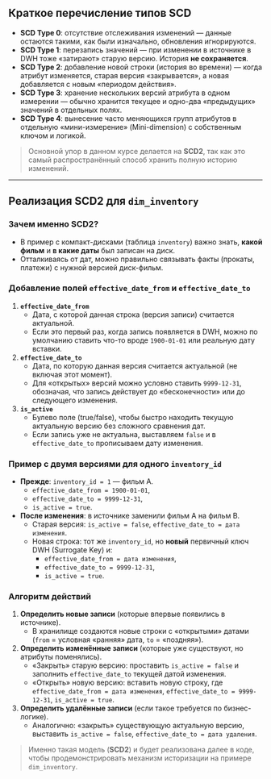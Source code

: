 ## Краткое перечисление типов SCD
- **SCD Type 0**: отсутствие отслеживания изменений — данные остаются такими, как были изначально, обновления игнорируются.
- **SCD Type 1**: перезапись значений — при изменении в источнике в DWH тоже «затирают» старую версию. История **не сохраняется**.
- **SCD Type 2**: добавление новой строки (история во времени) — когда атрибут изменяется, старая версия «закрывается», а новая добавляется с новым «периодом действия».
- **SCD Type 3**: хранение нескольких версий атрибута в одном измерении — обычно хранится текущее и одно-два «предыдущих» значений в отдельных полях.
- **SCD Type 4**: вынесение часто меняющихся групп атрибутов в отдельную «мини-измерение» (Mini-dimension) с собственным ключом и логикой.

> Основной упор в данном курсе делается на **SCD2**, так как это самый распространённый способ хранить полную историю изменений.

---

## Реализация SCD2 для `dim_inventory`

### Зачем именно SCD2?
- В пример с компакт-дисками (таблица `inventory`) важно знать, **какой фильм** и **в какие даты** был записан на диск.
- Отталкиваясь от дат, можно правильно связывать факты (прокаты, платежи) с нужной версией диск-фильм.

### Добавление полей `effective_date_from` и `effective_date_to`
1. **`effective_date_from`**  
   - Дата, с которой данная строка (версия записи) считается актуальной.  
   - Если это первый раз, когда запись появляется в DWH, можно по умолчанию ставить что-то вроде `1900-01-01` или реальную дату вставки.
2. **`effective_date_to`**  
   - Дата, по которую данная версия считается актуальной (не включая этот момент).  
   - Для «открытых» версий можно условно ставить `9999-12-31`, обозначая, что запись действует до «бесконечности» или до следующего изменения.
3. **`is_active`**  
   - Булево поле (true/false), чтобы быстро находить текущую актуальную версию без сложного сравнения дат.  
   - Если запись уже не актуальна, выставляем `false` и в `effective_date_to` прописываем дату изменения.

### Пример с двумя версиями для одного `inventory_id`
- **Прежде**: `inventory_id = 1` — фильм A.  
  - `effective_date_from = 1900-01-01`,  
  - `effective_date_to = 9999-12-31`,  
  - `is_active = true`.  
- **После изменения**: в источнике заменили фильм A на фильм B.  
  - Старая версия: `is_active = false`, `effective_date_to = дата изменения`.  
  - Новая строка: тот же `inventory_id`, но **новый** первичный ключ DWH (Surrogate Key) и:  
    - `effective_date_from = дата изменения`,  
    - `effective_date_to = 9999-12-31`,  
    - `is_active = true`.

### Алгоритм действий
1. **Определить новые записи** (которые впервые появились в источнике).  
   - В хранилище создаются новые строки с «открытыми» датами (`from` = условная «ранняя» дата, `to` = «поздняя»).
2. **Определить изменённые записи** (которые уже существуют, но атрибуты поменялись).  
   - «Закрыть» старую версию: проставить `is_active = false` и заполнить `effective_date_to` текущей датой изменения.  
   - «Открыть» новую версию: вставить новую строку, где `effective_date_from = дата изменения`, `effective_date_to = 9999-12-31`, `is_active = true`.
3. **Определить удалённые записи** (если такое требуется по бизнес-логике).  
   - Аналогично: «закрыть» существующую актуальную версию, выставить `is_active = false`, `effective_date_to = дата удаления`.

> Именно такая модель (**SCD2**) и будет реализована далее в коде, чтобы продемонстрировать механизм историзации на примере `dim_inventory`.
